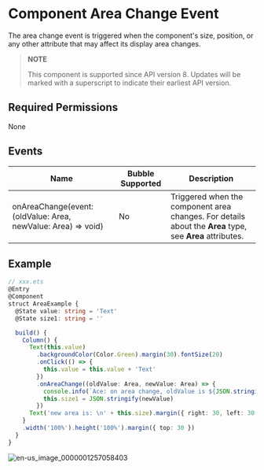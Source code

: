 # Component Area Change Event

The area change event is triggered when the component's size, position, or any other attribute that may affect its display area changes.

> **NOTE**
>
> This component is supported since API version 8. Updates will be marked with a superscript to indicate their earliest API version.


## Required Permissions

None


## Events

| Name | Bubble Supported | Description |
| -------- | -------- | -------- |
| onAreaChange(event: (oldValue: Area, newValue: Area) =&gt; void) | No | Triggered when the component area changes. For details about the **Area** type, see **Area** attributes. |


## Example


```ts
// xxx.ets
@Entry
@Component
struct AreaExample {
  @State value: string = 'Text'
  @State size1: string = ''

  build() {
    Column() {
      Text(this.value)
        .backgroundColor(Color.Green).margin(30).fontSize(20)
        .onClick(() => {
          this.value = this.value + 'Text'
        })
        .onAreaChange((oldValue: Area, newValue: Area) => {
          console.info(`Ace: on area change, oldValue is ${JSON.stringify(oldValue)} value is ${JSON.stringify(newValue)}`)
          this.size1 = JSON.stringify(newValue)
        })
      Text('new area is: \n' + this.size).margin({ right: 30, left: 30 })
    }
    .width('100%').height('100%').margin({ top: 30 })
  }
}
```

![en-us_image_0000001257058403](figures/en-us_image_0000001257058403.gif)
